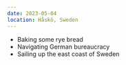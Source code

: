 ```yaml
---
date: 2023-05-04
location: Håskö, Sweden
---
```

* Baking some rye bread
* Navigating German bureaucracy
* Sailing up the east coast of Sweden
